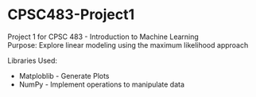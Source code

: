 # CPSC483-Project1
Project 1 for CPSC 483 - Introduction to Machine Learning \
Purpose: Explore linear modeling using the maximum likelihood approach

Libraries Used: 
  * Matploblib - Generate Plots 
  * NumPy - Implement operations to manipulate data
